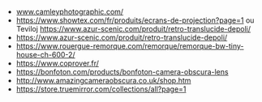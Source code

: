 
- www.camleyphotographic.com/
- https://www.showtex.com/fr/produits/ecrans-de-projection?page=1 ou Teviloj https://www.azur-scenic.com/produit/retro-translucide-depoli/
- https://www.azur-scenic.com/produit/retro-translucide-depoli/
- https://www.rouergue-remorque.com/remorque/remorque-bw-tiny-house-ch-600-2/
- https://www.coprover.fr/
- https://bonfoton.com/products/bonfoton-camera-obscura-lens
- http://www.amazingcameraobscura.co.uk/shop.htm
- https://store.truemirror.com/collections/all?page=1